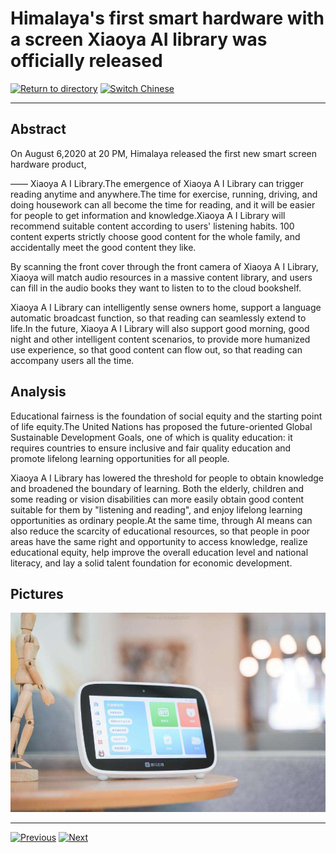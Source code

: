 # Himalaya's first smart hardware with a screen Xiaoya AI library was officially released

[![Return to directory](http://img.shields.io/badge/Click-Back-875A7B.svg?style=flat&colorA=8F8F8F)](/)
[![Switch Chinese](http://img.shields.io/badge/Switch-Chinese-875A7B.svg?style=flat&colorA=8F8F8F)](https://doc.shanghaiopen.org.cn/case/4/1.html)

----------

## Abstract

On August 6,2020 at 20 PM, Himalaya released the first new smart screen hardware product,

—— Xiaoya A I Library.The emergence of Xiaoya A I Library can trigger reading anytime and anywhere.The time for exercise, running, driving, and doing housework can all become the time for reading, and it will be easier for people to get information and knowledge.Xiaoya A I Library will recommend suitable content according to users' listening habits. 100 content experts strictly choose good content for the whole family, and accidentally meet the good content they like.

By scanning the front cover through the front camera of Xiaoya A I Library, Xiaoya will match audio resources in a massive content library, and users can fill in the audio books they want to listen to to the cloud bookshelf.

Xiaoya A I Library can intelligently sense owners home, support a language automatic broadcast function, so that reading can seamlessly extend to life.In the future, Xiaoya A I Library will also support good morning, good night and other intelligent content scenarios, to provide more humanized use experience, so that good content can flow out, so that reading can accompany users all the time.



## Analysis

Educational fairness is the foundation of social equity and the starting point of life equity.The United Nations has proposed the future-oriented Global Sustainable Development Goals, one of which is quality education: it requires countries to ensure inclusive and fair quality education and promote lifelong learning opportunities for all people.

Xiaoya A I Library has lowered the threshold for people to obtain knowledge and broadened the boundary of learning. Both the elderly, children and some reading or vision disabilities can more easily obtain good content suitable for them by "listening and reading", and enjoy lifelong learning opportunities as ordinary people.At the same time, through AI means can also reduce the scarcity of educational resources, so that people in poor areas have the same right and opportunity to access knowledge, realize educational equity, help improve the overall education level and national literacy, and lay a solid talent foundation for economic development.







## Pictures

![图片](4.1.1.jpg)




----------
 [![Previous](http://img.shields.io/badge/View-Previous-875A7B.svg?style=flat&colorA=8F8F8F)](https://doc.shanghaiopen.org.cn/case/3/en_6.html)
 [![Next](http://img.shields.io/badge/View-Next-875A7B.svg?style=flat&colorA=8F8F8F)](https://doc.shanghaiopen.org.cn/case/4/en_2.html)

